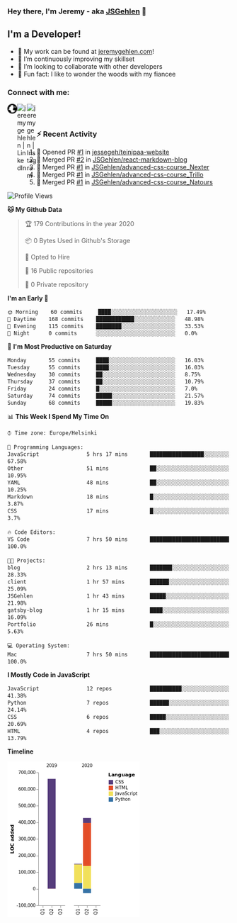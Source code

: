 ### Hey there, I'm Jeremy - aka [JSGehlen][website] 👋

## I'm a Developer! 
- 🔭  My work can be found at [jeremygehlen.com][website]!
- 🌱  I’m continuously improving my skillset
- 👯  I’m looking to collaborate with other developers
- 🌲  Fun fact: I like to wonder the woods with my fiancee

### Connect with me:

[<img align="left" alt="jeremygehlen.com" width="22px" src="https://raw.githubusercontent.com/iconic/open-iconic/master/svg/globe.svg" />][website]
[<img align="left" alt="jeremygehlen | LinkedIn" width="22px" src="https://simpleicons.org/icons/linkedin.svg" />][linkedin]
[<img align="left" alt="jeremygehlen | Instagram" width="22px" src="https://simpleicons.org/icons/instagram.svg" />][instagram]

<br />
<br />


### ⚡️ Recent Activity

<!--START_SECTION:activity-->
1. 💪 Opened PR [#1](https://github.com//jessegeh/teinipaa-website/pull/1) in [jessegeh/teinipaa-website](https://github.com//jessegeh/teinipaa-website)
2. 🎉 Merged PR [#2](https://github.com//JSGehlen/react-markdown-blog/pull/2) in [JSGehlen/react-markdown-blog](https://github.com//JSGehlen/react-markdown-blog)
3. 🎉 Merged PR [#1](https://github.com//JSGehlen/advanced-css-course_Nexter/pull/1) in [JSGehlen/advanced-css-course_Nexter](https://github.com//JSGehlen/advanced-css-course_Nexter)
4. 🎉 Merged PR [#1](https://github.com//JSGehlen/advanced-css-course_Trillo/pull/1) in [JSGehlen/advanced-css-course_Trillo](https://github.com//JSGehlen/advanced-css-course_Trillo)
5. 🎉 Merged PR [#1](https://github.com//JSGehlen/advanced-css-course_Natours/pull/1) in [JSGehlen/advanced-css-course_Natours](https://github.com//JSGehlen/advanced-css-course_Natours)
<!--END_SECTION:activity-->

<!--START_SECTION:waka-->
![Profile Views](http://img.shields.io/badge/Profile%20Views-8-blue)

**🐱 My Github Data** 

> 🏆 179 Contributions in the year 2020
 > 
> 📦 0 Bytes Used in Github's Storage 
 > 
> 💼 Opted to Hire
 > 
> 📜 16 Public repositories
 > 
> 🔑 0 Private repository 
 > 
**I'm an Early 🐤** 

```text
🌞 Morning    60 commits     ████░░░░░░░░░░░░░░░░░░░░░   17.49% 
🌆 Daytime    168 commits    ████████████░░░░░░░░░░░░░   48.98% 
🌃 Evening    115 commits    ████████░░░░░░░░░░░░░░░░░   33.53% 
🌙 Night      0 commits      ░░░░░░░░░░░░░░░░░░░░░░░░░   0.0%

```
📅 **I'm Most Productive on Saturday** 

```text
Monday       55 commits     ████░░░░░░░░░░░░░░░░░░░░░   16.03% 
Tuesday      55 commits     ████░░░░░░░░░░░░░░░░░░░░░   16.03% 
Wednesday    30 commits     ██░░░░░░░░░░░░░░░░░░░░░░░   8.75% 
Thursday     37 commits     ██░░░░░░░░░░░░░░░░░░░░░░░   10.79% 
Friday       24 commits     █░░░░░░░░░░░░░░░░░░░░░░░░   7.0% 
Saturday     74 commits     █████░░░░░░░░░░░░░░░░░░░░   21.57% 
Sunday       68 commits     █████░░░░░░░░░░░░░░░░░░░░   19.83%

```


📊 **This Week I Spend My Time On** 

```text
⌚︎ Time zone: Europe/Helsinki

💬 Programming Languages: 
JavaScript               5 hrs 17 mins       █████████████████░░░░░░░░   67.58% 
Other                    51 mins             ██░░░░░░░░░░░░░░░░░░░░░░░   10.95% 
YAML                     48 mins             ██░░░░░░░░░░░░░░░░░░░░░░░   10.25% 
Markdown                 18 mins             █░░░░░░░░░░░░░░░░░░░░░░░░   3.87% 
CSS                      17 mins             █░░░░░░░░░░░░░░░░░░░░░░░░   3.7%

🔥 Code Editors: 
VS Code                  7 hrs 50 mins       █████████████████████████   100.0%

🐱‍💻 Projects: 
blog                     2 hrs 13 mins       ███████░░░░░░░░░░░░░░░░░░   28.33% 
client                   1 hr 57 mins        ██████░░░░░░░░░░░░░░░░░░░   25.09% 
JSGehlen                 1 hr 43 mins        █████░░░░░░░░░░░░░░░░░░░░   21.98% 
gatsby-blog              1 hr 15 mins        ████░░░░░░░░░░░░░░░░░░░░░   16.09% 
Portfolio                26 mins             █░░░░░░░░░░░░░░░░░░░░░░░░   5.63%

💻 Operating System: 
Mac                      7 hrs 50 mins       █████████████████████████   100.0%

```

**I Mostly Code in JavaScript** 

```text
JavaScript               12 repos            ██████████░░░░░░░░░░░░░░░   41.38% 
Python                   7 repos             ██████░░░░░░░░░░░░░░░░░░░   24.14% 
CSS                      6 repos             █████░░░░░░░░░░░░░░░░░░░░   20.69% 
HTML                     4 repos             ███░░░░░░░░░░░░░░░░░░░░░░   13.79%

```


**Timeline**

![Chart not found](https://github.com/JSGehlen/JSGehlen/blob/master/charts/bar_graph.png) 


<!--END_SECTION:waka-->

[website]: https://jeremygehlen.com
[instagram]: https://www.instagram.com/jeremygehlen/
[linkedin]: https://www.linkedin.com/in/jeremy-gehlen/
